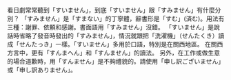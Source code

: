 看日劇常常聽到「すいません」，到底「すいません」跟「すみません」有什麼分別？
「すみません」是「すまない」的丁寧體，辭書形是「すむ」(済む)。用法有三種：謝罪、依頼和感謝。書面語用「すみません」沒錯。
「すいません」是說話時省略了發音時發出的「すみません」，情況就跟把「洗濯機」（せんたくき）讀成「せんたっき」一樣。「すいません」多用於口語，特別是在關西地區。
在關西方言中，更有「すんまへん」和「すんません」的讀法。
另外，在工作或做生意的場合道歉時，用「すんません」是不夠禮貌的。請使用「申し訳ございません」或「申し訳ありません」。
